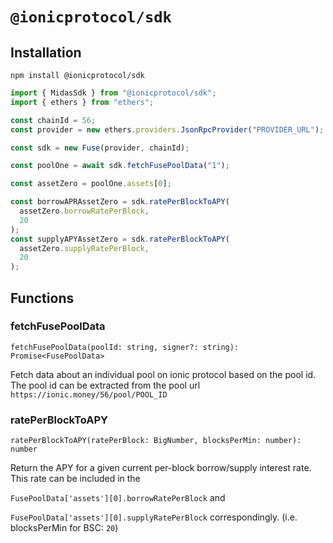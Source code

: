 # `@ionicprotocol/sdk`

## Installation

`npm install @ionicprotocol/sdk`

```typescript
import { MidasSdk } from "@ionicprotocol/sdk";
import { ethers } from "ethers";

const chainId = 56;
const provider = new ethers.providers.JsonRpcProvider("PROVIDER_URL");

const sdk = new Fuse(provider, chainId);

const poolOne = await sdk.fetchFusePoolData("1");

const assetZero = poolOne.assets[0];

const borrowAPRAssetZero = sdk.ratePerBlockToAPY(
  assetZero.borrowRatePerBlock,
  20
);
const supplyAPYAssetZero = sdk.ratePerBlockToAPY(
  assetZero.supplyRatePerBlock,
  20
);
```

## Functions

### fetchFusePoolData

`fetchFusePoolData(poolId: string, signer?: string): Promise<FusePoolData>`

Fetch data about an individual pool on ionic protocol based on the pool id. The pool id can be extracted from the pool url `https://ionic.money/56/pool/POOL_ID`

### ratePerBlockToAPY

`ratePerBlockToAPY(ratePerBlock: BigNumber, blocksPerMin: number): number`

Return the APY for a given current per-block borrow/supply interest rate. This rate can be included in the

`FusePoolData['assets'][0].borrowRatePerBlock`
and

`FusePoolData['assets'][0].supplyRatePerBlock`
correspondingly. (i.e. blocksPerMin for BSC: `20`)
